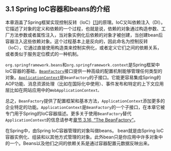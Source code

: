 ## 3.1 Spring IoC容器和beans的介绍

本章涵盖了Spring框架实现控制反转（IoC）[\[1\]](http://docs.spring.io/spring/docs/5.0.0.M5/spring-framework-reference/html/beans.html#ftn.d5e685)的原理。IoC又叫依赖注入（DI）。它描述了对象的定义和依赖的一个过程，也就是说，依赖的对象通过构造参数、工厂方法参数或者属性注入，当对象实例化后依赖的对象才被创建，当创建bean后容器注入这些依赖对象。这个过程基本上是反向的，因此命名为控制反转（IoC），它通过直接使用构造类来控制实例化，或者定义它们之间的依赖关系，或者类似于服务定位模式的一种机制。



`org.springframework.beans`和`org.springframework.context`是Spring框架中IoC容器的基础，[`BeanFactory`](http://docs.spring.io/spring-framework/docs/5.0.0.M5/javadoc-api/org/springframework/beans/factory/BeanFactory.html)接口提供一种高级的配置机制能够管理任何类型的对象。[`ApplicationContext`](http://ifeve.com/spring-ioc-1-2/href=%22http://docs.spring.io/spring-framework/docs/5.0.0.M5/javadoc-api/org/springframework/context/ApplicationContext.html)是`BeanFactory`的子接口。它能更容易集成Spring的AOP功能、消息资源处理（比如在国际化中使用）、事件发布和特定的上下文应用层比如在网站应用中的`WebApplicationContext。`

总之，`BeanFactory`提供了配置框架和基本方法，`ApplicationContext`添加更多的企业特定的功能。`ApplicationContext`是`BeanFactory`的一个子接口，在本章它被专门用于Spring的IoC容器描述。更多关于使用`BeanFactory`替代`ApplicationContext`的信息请参考[章节 3.16, “The BeanFactory”](http://ifeve.com/spring-ioc-1-2/beans.html#beans-beanfactory)。

在Spring中，由Spring IoC容器管理的对象叫做beans。 bean就是由Spring IoC容器实例化、组装和以其他方式管理的对象。此外bean只是你应用中许多对象中的一个。Beans以及他们之间的依赖关系是通过容器配置元数据反映出来。

